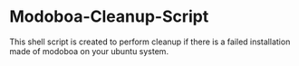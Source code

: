 # Modoboa-Cleanup-Script
This shell script is created to perform cleanup if there is a failed installation made of modoboa on your ubuntu system.
